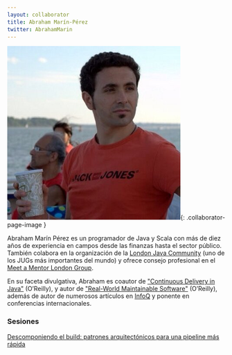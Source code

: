 ```yaml
---
layout: collaborator
title: Abraham Marín-Pérez
twitter: AbrahamMarin
---
```

![Abraham Marín-Pérez](/img/colaboradores/abraham-marin-perez.jpg){: .collaborator-page-image }

Abraham Marín Pérez es un programador de Java y Scala con más de diez años de experiencia en campos desde las finanzas hasta el sector público. También colabora en la organización de la [London Java Community](http://londonjavacommunity.co.uk/) (uno de los JUGs más importantes del mundo) y ofrece consejo profesional en el [Meet a Mentor London Group](https://meetamentor.co.uk/).

En su faceta divulgativa, Abraham es coautor de ["Continuous Delivery in Java"](http://shop.oreilly.com/product/0636920078777.do) (O’Reilly), y autor de ["Real-World Maintainable Software"](https://www.oreilly.com/programming/free/real-world-maintainable-software.csp) (O’Reilly), además de autor de numerosos artículos en [InfoQ](https://www.infoq.com/) y ponente en conferencias internacionales.


### Sesiones

[Descomponiendo el build: patrones arquitectónicos para una pipeline más rápida](/2019-01-16-descomponiendo-el-build)
